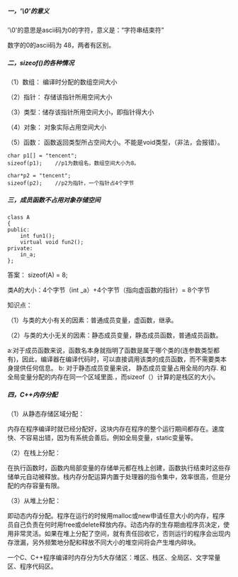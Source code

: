 ##### 一，'\0'的意义

'\0'的意思是ascii码为0的字符，意义是：“字符串结束符”

数字的0的ascii码为 48，两者有区别。

##### 二，sizeof()的各种情况

（1）数组： 编译时分配的数组空间大小

（2）指针： 存储该指针所用空间大小

（3）类型：储存该指针所用空间大小，即指针得大小

（4）对象： 对象实际占用空间大小

（5）函数： 函数返回类型所占空间大小。不能是void类型，（非法，会报错）。

```
char p1[] = "tencent";
sizeof(p1);    //p1为数组名，数组空间大小为8。
```

```
char*p2 = "tencent";
sizeof(p2);    //p2为指针，一个指针占4个字节
```

##### 三，成员函数不占用对象存储空间

```
class A
{
public:
    int fun1();
    virtual void fun2();
private:
    in_a;
};
```

答案： sizeof(A) = 8; 

类A的大小：4个字节（int _a）+4个字节（指向虚函数的指针）= 8个字节

知识点：

（1）与类的大小有关的因素：普通成员变量，虚函数，继承。

（2）与类的大小无关的因素：静态成员变量，静态成员函数，普通成员函数。

a:对于成员函数来说，函数名本身就指明了函数是属于哪个类的(连参数类型都有)，因此，编译器在编译代码时，可以直接调用该类的成员函数，而不需要类本身提供任何信息。
b: 对于静态成员变量来说， 静态成员变量占用全局的内存. 和全局变量分配的内存在同一个区域里面.，而sizeof（）计算的是栈区的大小。

##### 四，C++内存分配

（1）从静态存储区域分配： 

  内存在程序编译时就已经分配好，这块内存在程序的整个运行期间都存在。速度快、不容易出错，因为有系统会善后。例如全局变量，static变量等。 

  （2）在栈上分配： 

  在执行函数时，函数内局部变量的存储单元都在栈上创建，函数执行结束时这些存储单元自动被释放。栈内存分配运算内置于处理器的指令集中，效率很高，但是分配的内存容量有限。 

  （3）从堆上分配： 

  即动态内存分配。程序在运行的时候用malloc或new申请任意大小的内存，程序员自己负责在何时用free或delete释放内存。动态内存的生存期由程序员决定，使用非常灵活。如果在堆上分配了空间，就有责任回收它，否则运行的程序会出现内存泄漏，另外频繁地分配和释放不同大小的堆空间将会产生堆内碎块。 

  一个C、C++程序编译时内存分为5大存储区：堆区、栈区、全局区、文字常量区、程序代码区。







